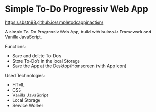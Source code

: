 # Simple To-Do Progressiv Web App

https://sbstn98.github.io/simpletodoappinaction/

A simple To-Do Progressiv Web App, build with bulma.io Framework and Vanilla JavaScript.

Functions:

- Save and delete To-Do‘s
- Store To-Do‘s in the local Storage
- Save the App at the Desktop/Homscreen (with App Icon)

Used Technologies:

- HTML
- CSS
- Vanilla JavaScript
- Local Storage
- Service Worker

